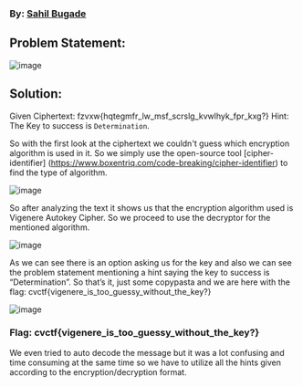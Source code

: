 ### By: [Sahil Bugade](http://snip3r.me)

## Problem Statement:
![image](https://user-images.githubusercontent.com/116542156/197476020-fb3f226c-ef75-42f1-8bea-8ff35e481ce5.png)

## Solution:

Given Ciphertext: fzvxw{hqtegmfr_lw_msf_scrslg_kvwlhyk_fpr_kxg?}
Hint: The Key to success is `Determination`.

So with the first look at the ciphertext we couldn't guess which encryption algorithm is used in it. So we simply use the open-source tool [cipher-identifier] (https://www.boxentriq.com/code-breaking/cipher-identifier) to find the type of algorithm.

![image](https://user-images.githubusercontent.com/116542156/197477291-4c0fc6ca-a9cb-4394-b20b-36e1388c6ddd.png)

So after analyzing the text it shows us that the encryption algorithm used is Vigenere Autokey Cipher. So we proceed to use the decryptor for the mentioned algorithm.

![image](https://user-images.githubusercontent.com/116542156/197477384-cdd95fa6-d2cc-4534-854f-f7811b628304.png)

As we can see there is an option asking us for the key and also we can see the problem statement mentioning a hint saying the key to success is “Determination”. So that’s it, just some copypasta and we are here with the flag: cvctf{vigenere_is_too_guessy_without_the_key?}

![image](https://user-images.githubusercontent.com/116542156/197477461-835e707e-ef0e-4a3c-9bfd-9526028c89f7.png)

### Flag: cvctf{vigenere_is_too_guessy_without_the_key?}

We even tried to auto decode the message but it was a lot confusing and time consuming at the same time so we have to utilize all the hints given according to the encryption/decryption format.
